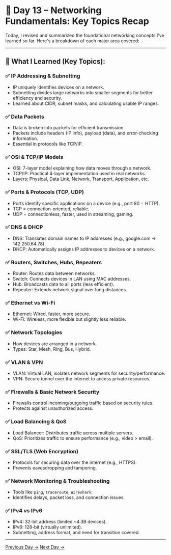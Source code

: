 # 🚀 Day 13 – Networking Fundamentals: Key Topics Recap

Today, I revised and summarized the foundational networking concepts I've learned so far. Here's a breakdown of each major area covered:

---

## 🛜 What I Learned (Key Topics):

### ✅ IP Addressing & Subnetting
- IP uniquely identifies devices on a network.
- Subnetting divides large networks into smaller segments for better efficiency and security.
- Learned about CIDR, subnet masks, and calculating usable IP ranges.

### ✅ Data Packets
- Data is broken into packets for efficient transmission.
- Packets include headers (IP info), payload (data), and error-checking information.
- Essential in protocols like TCP/IP.

### ✅ OSI & TCP/IP Models
- OSI: 7-layer model explaining how data moves through a network.
- TCP/IP: Practical 4-layer implementation used in real networks.
- Layers: Physical, Data Link, Network, Transport, Application, etc.

### ✅ Ports & Protocols (TCP, UDP)
- Ports identify specific applications on a device (e.g., port 80 = HTTP).
- TCP = connection-oriented, reliable.
- UDP = connectionless, faster, used in streaming, gaming.

### ✅ DNS & DHCP
- DNS: Translates domain names to IP addresses (e.g., google.com → 142.250.64.78).
- DHCP: Automatically assigns IP addresses to devices on a network.

### ✅ Routers, Switches, Hubs, Repeaters
- Router: Routes data between networks.
- Switch: Connects devices in LAN using MAC addresses.
- Hub: Broadcasts data to all ports (less efficient).
- Repeater: Extends network signal over long distances.

### ✅ Ethernet vs Wi-Fi
- Ethernet: Wired, faster, more secure.
- Wi-Fi: Wireless, more flexible but slightly less reliable.

### ✅ Network Topologies
- How devices are arranged in a network.
- Types: Star, Mesh, Ring, Bus, Hybrid.

### ✅ VLAN & VPN
- VLAN: Virtual LAN, isolates network segments for security/performance.
- VPN: Secure tunnel over the internet to access private resources.

### ✅ Firewalls & Basic Network Security
- Firewalls control incoming/outgoing traffic based on security rules.
- Protects against unauthorized access.

### ✅ Load Balancing & QoS
- Load Balancer: Distributes traffic across multiple servers.
- QoS: Prioritizes traffic to ensure performance (e.g., video > email).

### ✅ SSL/TLS (Web Encryption)
- Protocols for securing data over the internet (e.g., HTTPS).
- Prevents eavesdropping and tampering.

### ✅ Network Monitoring & Troubleshooting
- Tools like `ping`, `traceroute`, `Wireshark`.
- Identifies delays, packet loss, and connection issues.

### ✅ IPv4 vs IPv6
- IPv4: 32-bit address (limited ~4.3B devices).
- IPv6: 128-bit (virtually unlimited).
- Subnetting, address format, and need for transition covered.



---

[Previous Day →](../Day-12/README.md)                                                                                    [Next Day →](../Day-14/README.md) 
